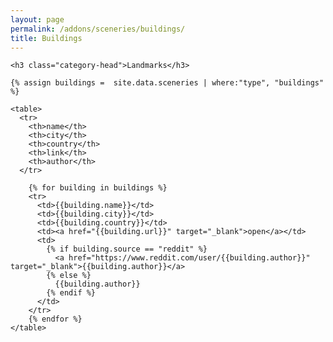 ```yaml
---
layout: page
permalink: /addons/sceneries/buildings/
title: Buildings
---
```



<div id="archives">
  <div class="archive-group">

    <h3 class="category-head">Landmarks</h3>

    {% assign buildings =  site.data.sceneries | where:"type", "buildings" %}

    <table>
      <tr>
        <th>name</th>
        <th>city</th>
        <th>country</th>
        <th>link</th>
        <th>author</th>
      </tr>
 
        {% for building in buildings %}
        <tr>
          <td>{{building.name}}</td>
          <td>{{building.city}}</td>
          <td>{{building.country}}</td>          
          <td><a href="{{building.url}}" target="_blank">open</a></td>
          <td>
            {% if building.source == "reddit" %}
              <a href="https://www.reddit.com/user/{{building.author}}" target="_blank">{{building.author}}</a>
            {% else %}
              {{building.author}}
            {% endif %}
          </td>          
        </tr>
        {% endfor %}  
    </table> 
  </div>
</div>